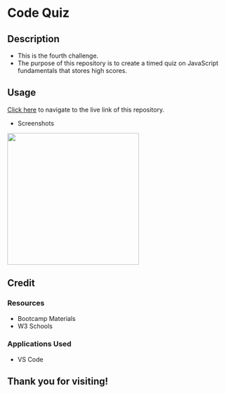 # Code Quiz

## Description

- This is the fourth challenge.
- The purpose of this repository is to create a timed quiz on JavaScript fundamentals that stores high scores.

## Usage

<a href="https://hbarry89.github.io/Code-Quiz/" target="_blank">Click here</a> to navigate to the live link of this repository.

- Screenshots

<img src="*" width="300" height="300">

## Credit

### Resources
- Bootcamp Materials
- W3 Schools

### Applications Used
- VS Code

## Thank you for visiting!

